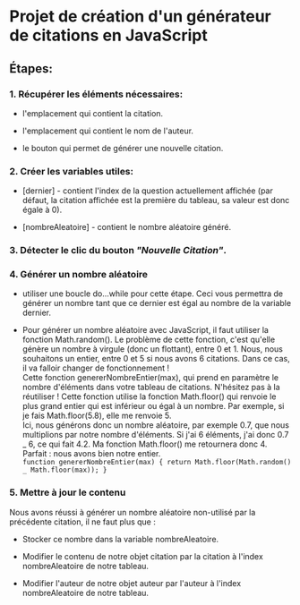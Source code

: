 # Projet de création d'un générateur de citations en JavaScript

## Étapes:

### 1. Récupérer les éléments nécessaires:

- l'emplacement qui contient la citation.

- l'emplacement qui contient le nom de l'auteur.

- le bouton qui permet de générer une nouvelle citation.

### 2. Créer les variables utiles:

- [dernier] - contient l'index de la question actuellement affichée (par défaut, la citation affichée est la première du tableau, sa valeur est donc égale à 0).

- [nombreAleatoire] - contient le nombre aléatoire généré.

### 3. Détecter le clic du bouton _"Nouvelle Citation"_.

### 4. Générer un nombre aléatoire

- utiliser une boucle do...while pour cette étape. Ceci vous permettra de générer un nombre tant que ce dernier est égal au nombre de la variable dernier.

- Pour générer un nombre aléatoire avec JavaScript, il faut utiliser la fonction Math.random(). Le problème de cette fonction, c'est qu'elle génère un nombre à virgule (donc un flottant), entre 0 et 1. Nous, nous souhaitons un entier, entre 0 et 5 si nous avons 6 citations. Dans ce cas, il va falloir changer de fonctionnement !  
  Cette fonction genererNombreEntier(max), qui prend en paramètre le nombre d'éléments dans votre tableau de citations. N'hésitez pas à la réutiliser ! Cette fonction utilise la fonction Math.floor() qui renvoie le plus grand entier qui est inférieur ou égal à un nombre. Par exemple, si je fais Math.floor(5.8), elle me renvoie 5.  
  Ici, nous générons donc un nombre aléatoire, par exemple 0.7, que nous multiplions par notre nombre d'éléments. Si j'ai 6 éléments, j'ai donc 0.7 \_ 6, ce qui fait 4.2. Ma fonction Math.floor() me retournera donc 4. Parfait : nous avons bien notre entier.  
  `function genererNombreEntier(max) { return Math.floor(Math.random() _ Math.floor(max)); }`

### 5. Mettre à jour le contenu

Nous avons réussi à générer un nombre aléatoire non-utilisé par la précédente citation, il ne faut plus que :

- Stocker ce nombre dans la variable nombreAleatoire.

- Modifier le contenu de notre objet citation par la citation à l'index nombreAleatoire de notre tableau.

- Modifier l'auteur de notre objet auteur par l'auteur à l'index nombreAleatoire de notre tableau.
